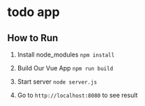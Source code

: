 # todo app

## How to Run

1. Install node_modules `npm install`

1. Build Our Vue App `npm run build`

1. Start server `node server.js`

1. Go to `http://localhost:8080` to see result
